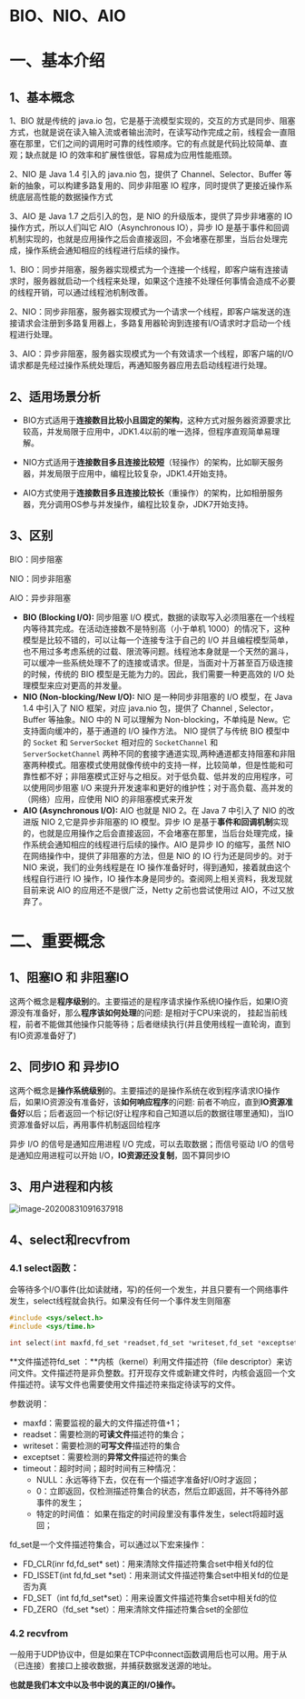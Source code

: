 #  BIO、NIO、AIO

# 一、基本介绍

## 1、基本概念

1、BIO 就是传统的 java.io 包，它是基于流模型实现的，交互的方式是同步、阻塞方式，也就是说在读入输入流或者输出流时，在读写动作完成之前，线程会一直阻塞在那里，它们之间的调用时可靠的线性顺序。它的有点就是代码比较简单、直观；缺点就是 IO 的效率和扩展性很低，容易成为应用性能瓶颈。

2、NIO 是 Java 1.4 引入的 java.nio 包，提供了 Channel、Selector、Buffer 等新的抽象，可以构建多路复用的、同步非阻塞 IO 程序，同时提供了更接近操作系统底层高性能的数据操作方式

3、AIO 是 Java 1.7 之后引入的包，是 NIO 的升级版本，提供了异步非堵塞的 IO 操作方式，所以人们叫它 AIO（Asynchronous IO），异步 IO 是基于事件和回调机制实现的，也就是应用操作之后会直接返回，不会堵塞在那里，当后台处理完成，操作系统会通知相应的线程进行后续的操作。



1、BIO：同步并阻塞，服务器实现模式为一个连接一个线程，即客户端有连接请求时，服务器就启动一个线程来处理，如果这个连接不处理任何事情会造成不必要的线程开销，可以通过线程池机制改善。

2、NIO：同步非阻塞，服务器实现模式为一个请求一个线程，即客户端发送的连接请求会注册到多路复用器上，多路复用器轮询到连接有I/O请求时才启动一个线程进行处理。

3、AIO：异步非阻塞，服务器实现模式为一个有效请求一个线程，即客户端的I/O请求都是先经过操作系统处理后，再通知服务器应用去启动线程进行处理。



## 2、适用场景分析

- BIO方式适用于**连接数目比较小且固定的架构**，这种方式对服务器资源要求比较高，并发局限于应用中，JDK1.4以前的唯一选择，但程序直观简单易理解。

- NIO方式适用于**连接数目多且连接比较短**（轻操作）的架构，比如聊天服务器，并发局限于应用中，编程比较复杂，JDK1.4开始支持。

- AIO方式使用于**连接数目多且连接比较长**（重操作）的架构，比如相册服务器，充分调用OS参与并发操作，编程比较复杂，JDK7开始支持。



## 3、区别

BIO：同步阻塞

NIO：同步非阻塞

AIO：异步非阻塞

- **BIO (Blocking I/O):** 同步阻塞 I/O 模式，数据的读取写入必须阻塞在一个线程内等待其完成。在活动连接数不是特别高（小于单机 1000）的情况下，这种模型是比较不错的，可以让每一个连接专注于自己的 I/O 并且编程模型简单，也不用过多考虑系统的过载、限流等问题。线程池本身就是一个天然的漏斗，可以缓冲一些系统处理不了的连接或请求。但是，当面对十万甚至百万级连接的时候，传统的 BIO 模型是无能为力的。因此，我们需要一种更高效的 I/O 处理模型来应对更高的并发量。
- **NIO (Non-blocking/New I/O):** NIO 是一种同步非阻塞的 I/O 模型，在 Java 1.4 中引入了 NIO 框架，对应 java.nio 包，提供了 Channel , Selector，Buffer 等抽象。NIO 中的 N 可以理解为 Non-blocking，不单纯是 New。它支持面向缓冲的，基于通道的 I/O 操作方法。 NIO 提供了与传统 BIO 模型中的 `Socket` 和 `ServerSocket` 相对应的 `SocketChannel` 和 `ServerSocketChannel` 两种不同的套接字通道实现,两种通道都支持阻塞和非阻塞两种模式。阻塞模式使用就像传统中的支持一样，比较简单，但是性能和可靠性都不好；非阻塞模式正好与之相反。对于低负载、低并发的应用程序，可以使用同步阻塞 I/O 来提升开发速率和更好的维护性；对于高负载、高并发的（网络）应用，应使用 NIO 的非阻塞模式来开发
- **AIO (Asynchronous I/O):** AIO 也就是 NIO 2。在 Java 7 中引入了 NIO 的改进版 NIO 2,它是异步非阻塞的 IO 模型。异步 IO 是基于**事件和回调机制**实现的，也就是应用操作之后会直接返回，不会堵塞在那里，当后台处理完成，操作系统会通知相应的线程进行后续的操作。AIO 是异步 IO 的缩写，虽然 NIO 在网络操作中，提供了非阻塞的方法，但是 NIO 的 IO 行为还是同步的。对于 NIO 来说，我们的业务线程是在 IO 操作准备好时，得到通知，接着就由这个线程自行进行 IO 操作，IO 操作本身是同步的。查阅网上相关资料，我发现就目前来说 AIO 的应用还不是很广泛，Netty 之前也尝试使用过 AIO，不过又放弃了。



# 二、重要概念

## 1、阻塞IO 和 非阻塞IO

这两个概念是**程序级别**的。主要描述的是程序请求操作系统IO操作后，如果IO资源没有准备好，那么**程序该如何处理**的问题: 是相对于CPU来说的， 挂起当前线程，前者不能做其他操作只能等待；后者继续执行(并且使用线程一直轮询，直到有IO资源准备好了)

## 2、同步IO 和 异步IO

这两个概念是**操作系统级别**的。主要描述的是操作系统在收到程序请求IO操作后，如果IO资源没有准备好，该**如何响应程序**的问题: 前者不响应，直到**IO资源准备好**以后；后者返回一个标记(好让程序和自己知道以后的数据往哪里通知)，当IO资源准备好以后，再用事件机制返回给程序

异步 I/O 的信号是通知应用进程 I/O 完成，可以去取数据；而信号驱动 I/O 的信号是通知应用进程可以开始 I/O，**IO资源还没复制**，固不算同步IO

## 3、用户进程和内核

![image-20200831091637918](https://gitee.com/BlacksJack/picture-bed/raw/master/img/20200910164826.png)



## 4、select和recvfrom

### 4.1 select函数：

会等待多个I/O事件(比如读就绪，写)的任何一个发生，并且只要有一个网络事件发生，select线程就会执行。如果没有任何一个事件发生则阻塞

```c++
#include <sys/select.h>
#include <sys/time.h>

int select(int maxfd,fd_set *readset,fd_set *writeset,fd_set *exceptset,const struct timeval *timeout)
```

**文件描述符fd_set ：**内核（kernel）利用文件描述符（file descriptor）来访问文件。文件描述符是非负整数。打开现存文件或新建文件时，内核会返回一个文件描述符。读写文件也需要使用文件描述符来指定待读写的文件。

参数说明：

- maxfd：需要监视的最大的文件描述符值+1；
- readset：需要检测的**可读文件**描述符的集合；
- writeset：需要检测的**可写文件**描述符的集合
- exceptset：需要检测的**异常文件**描述符的集合
- timeout：超时时间；超时时间有三种情况：
  - NULL：永远等待下去，仅在有一个描述字准备好I/O时才返回；
  - 0：立即返回，仅检测描述符集合的状态，然后立即返回，并不等待外部事件的发生；
  - 特定的时间值： 如果在指定的时间段里没有事件发生，select将超时返回；



fd_set是一个文件描述符集合，可以通过以下宏来操作：

- FD_CLR(inr fd,fd_set* set)：用来清除文件描述符集合set中相关fd的位
- FD_ISSET(int fd,fd_set *set)：用来测试文件描述符集合set中相关fd的位是否为真
- FD_SET（int fd,fd_set*set）：用来设置文件描述符集合set中相关fd的位
- FD_ZERO（fd_set *set）：用来清除文件描述符集合set的全部位



### 4.2 recvfrom

一般用于UDP协议中，但是如果在TCP中connect函数调用后也可以用。用于从（已连接）套接口上接收数据，并捕获数据发送源的地址。

**也就是我们本文中以及书中说的真正的I/O操作。**

















